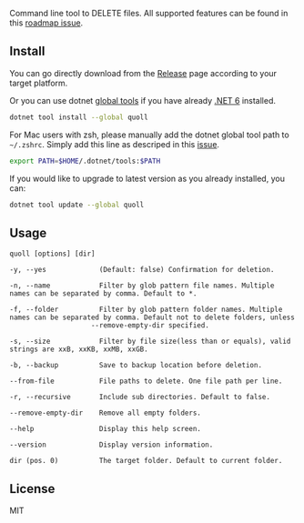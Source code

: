 Command line tool to DELETE files. All supported features can be found in this [roadmap issue](https://github.com/JerryBian/quoll/issues/5).

## Install

You can go directly download from the [Release](https://github.com/JerryBian/quoll/releases) page according to your target platform.

Or you can use dotnet [global tools](https://www.nuget.org/packages/quoll/) if you have already [.NET 6](https://dotnet.microsoft.com/download) installed.

```sh
dotnet tool install --global quoll
```
For Mac users with zsh, please manually add the dotnet global tool path to `~/.zshrc`. Simply add this line as descriped in this [issue](https://github.com/dotnet/sdk/issues/9415#issuecomment-406915716).

```sh
export PATH=$HOME/.dotnet/tools:$PATH
```

If you would like to upgrade to latest version as you already installed, you can:

```sh
dotnet tool update --global quoll
```


## Usage

`quoll [options] [dir]`

```
-y, --yes             (Default: false) Confirmation for deletion.

-n, --name            Filter by glob pattern file names. Multiple names can be separated by comma. Default to *.

-f, --folder          Filter by glob pattern folder names. Multiple names can be separated by comma. Default not to delete folders, unless      
                    --remove-empty-dir specified.

-s, --size            Filter by file size(less than or equals), valid strings are xxB, xxKB, xxMB, xxGB.

-b, --backup          Save to backup location before deletion.

--from-file           File paths to delete. One file path per line.

-r, --recursive       Include sub directories. Default to false.

--remove-empty-dir    Remove all empty folders.

--help                Display this help screen.

--version             Display version information.

dir (pos. 0)          The target folder. Default to current folder.
```

## License

MIT
